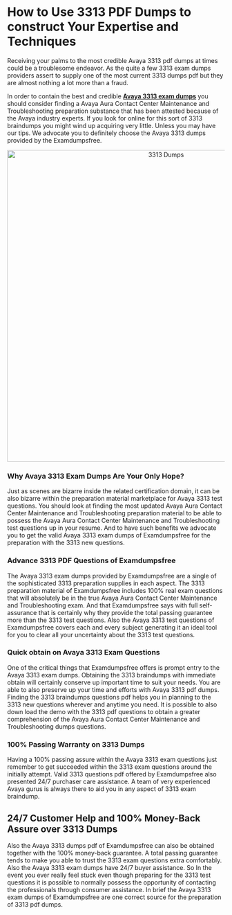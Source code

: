 <h1>How to Use 3313 PDF Dumps to construct Your Expertise and Techniques</h1>
<p>Receiving your palms to the most credible Avaya 3313 pdf dumps at times could be a troublesome endeavor. As the quite a few 3313 exam dumps providers assert to supply one of the most current 3313 dumps pdf but they are almost nothing a lot more than a fraud.</p>
<p>In order to contain the best and credible <strong><a href="https://examdumpsfree.com/3313-exam-dumps">Avaya 3313 exam dumps</a></strong> you should consider finding a Avaya Aura Contact Center Maintenance and Troubleshooting preparation substance that has been attested because of the Avaya industry experts. If you look for online for this sort of 3313 braindumps you might wind up acquiring very little. Unless you may have our tips. We advocate you to definitely choose the Avaya 3313 dumps provided by the Examdumpsfree.</p>
<p style="text-align: center;"><a href="https://examdumpsfree.com/3313-exam-dumps"><img src="https://i.ibb.co/yV3fvNg/Exam-Dumps-Free.png" alt="3313 Dumps" width="720" /></a></p>
<h3>Why Avaya 3313 Exam Dumps Are Your Only Hope?</h3>
<p>Just as scenes are bizarre inside the related certification domain, it can be also bizarre within the preparation material marketplace for Avaya 3313 test questions. You should look at finding the most updated Avaya Aura Contact Center Maintenance and Troubleshooting preparation material to be able to possess the Avaya Aura Contact Center Maintenance and Troubleshooting test questions up in your resume. And to have such benefits we advocate you to get the valid Avaya 3313 exam dumps of Examdumpsfree for the preparation with the 3313 new questions.</p>
<h3><strong>Advance 3313 PDF Questions of Examdumpsfree</strong></h3>
<p>The Avaya 3313 exam dumps provided by Examdumpsfree are a single of the sophisticated 3313 preparation supplies in each aspect. The 3313 preparation material of Examdumpsfree includes 100% real exam questions that will absolutely be in the true Avaya Aura Contact Center Maintenance and Troubleshooting exam. And that Examdumpsfree says with full self-assurance that is certainly why they provide the total passing guarantee more than the 3313 test questions. Also the Avaya 3313 test questions of Examdumpsfree covers each and every subject generating it an ideal tool for you to clear all your uncertainty about the 3313 test questions.</p>
<h3><strong>Quick obtain on Avaya 3313 Exam Questions</strong></h3>
<p>One of the critical things that Examdumpsfree offers is prompt entry to the Avaya 3313 exam dumps. Obtaining the 3313 braindumps with immediate obtain will certainly conserve up important time to suit your needs. You are able to also preserve up your time and efforts with Avaya 3313 pdf dumps. Finding the 3313 braindumps questions pdf helps you in planning to the 3313 new questions wherever and anytime you need. It is possible to also down load the demo with the 3313 pdf questions to obtain a greater comprehension of the Avaya Aura Contact Center Maintenance and Troubleshooting dumps questions.</p>
<h3><strong>100% Passing Warranty on 3313 Dumps</strong></h3>
<p>Having a 100% passing assure within the Avaya 3313 exam questions just remember to get succeeded within the 3313 exam questions around the initially attempt. Valid 3313 questions pdf offered by Examdumpsfree also presented 24/7 purchaser care assistance. A team of very experienced Avaya gurus is always there to aid you in any aspect of 3313 exam braindump.</p>
<h2><strong>24/7 Customer Help and 100% Money-Back Assure over 3313 Dumps</strong></h2>
<p>Also the Avaya 3313 dumps pdf of Examdumpsfree can also be obtained together with the 100% money-back guarantee. A total passing guarantee tends to make you able to trust the 3313 exam questions extra comfortably. Also the Avaya 3313 exam dumps have 24/7 buyer assistance. So In the event you ever really feel stuck even though preparing for the 3313 test questions it is possible to normally possess the opportunity of contacting the professionals through consumer assistance. In brief the Avaya 3313 exam dumps of Examdumpsfree are one correct source for the preparation of 3313 pdf dumps.</p>
<h3>&nbsp;</h3>
<h3>&nbsp;</h3>

